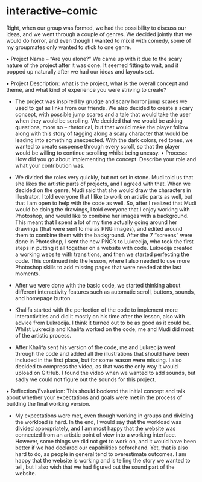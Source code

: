 # interactive-comic

Right, when our group was formed, we had the possibility to discuss our ideas, and we went through a couple of genres. We decided jointly that we would do horror, and even though I wanted to mix it with comedy, some of my groupmates only wanted to stick to one genre. 

•	Project Name – “Are you alone?” We came up with it due to the scary nature of the project after it was done. It seemed fitting to wait, and it popped up naturally after we had our ideas and layouts set.

•	Project Description: what is the project, what is the overall concept and theme, and what kind of experience you were striving to create?
-	The project was inspired by grudge and scary horror jump scares we used to get as links from our friends. We also decided to create a scary concept, with possible jump scares and a tale that would take the user when they would be scrolling. We decided that we would be asking questions, more so – rhetorical, but that would make the player follow along with this story of tagging along a scary character that would be leading into something unexpected. With the dark colors, red tones, we wanted to create suspense through every scroll, so that the player would be willing to continue scrolling whilst being uneasy.
•	Process: How did you go about implementing the concept. Describe your role and what your contribution was.

-	We divided the roles very quickly, but not set in stone. Mudi told us that she likes the artistic parts of projects, and I agreed with that. When we decided on the genre, Mudi said that she would draw the characters in Illustrator. I told everyone that I like to work on artistic parts as well, but that I am open to help with the code as well. So, after I realized that Mudi would be doing the drawings, I told everyone that I enjoy working with Photoshop, and would like to combine her images with a background. This meant that I spent a lot of my time actually going around her drawings (that were sent to me as PNG images), and edited around them to combine them with the background. After the 7 “screens” were done in Photoshop, I sent the new PNG’s to Lukrecija, who took the first steps in putting it all together on a website with code. Lukrecija created a working website with transitions, and then we started perfecting the code. This continued into the lesson, where I also needed to use more Photoshop skills to add missing pages that were needed at the last moments. 

-	After we were done with the basic code, we started thinking about different interactivity features such as automatic scroll, buttons, sounds, and homepage button. 

-	Khalifa started with the perfection of the code to implement more interactivities and did it mostly on his time after the lesson, also with advice from Lukrecija. I think it turned out to be as good as it could be. Whilst Lukrecija and Khalifa worked on the code, me and Mudi did most of the artistic process.

-	After Khalifa sent his version of the code, me and Lukrecija went through the code and added all the illustrations that should have been included in the first place, but for some reason were missing. I also decided to compress the video, as that was the only way it would upload on GitHub. I found the video when we wanted to add sounds, but sadly we could not figure out the sounds for this project.

•	Reflection/Evaluation: This should bookend the initial concept and talk about whether your expectations and goals were met in the process of building the final working version.
-	My expectations were met, even though working in groups and dividing the workload is hard. In the end, I would say that the workload was divided appropriately, and I am most happy that the website was connected from an artistic point of view into a working interface. However, some things we did not get to work on, and it would have been better if we had declared our capabilities beforehand. Yet, that is also hard to do, as people in general tend to overestimate outcomes. I am happy that the website is working and is telling the story we wanted to tell, but I also wish that we had figured out the sound part of the website.
